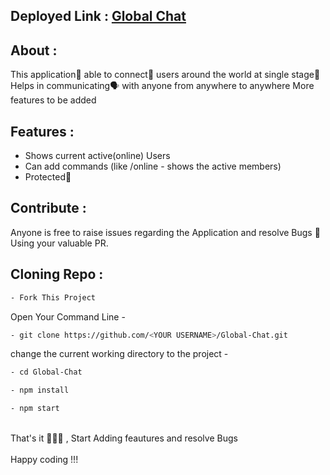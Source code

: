 ## Deployed Link : <a href='https://saisumanthkumar.github.io/Global-Chat/'>Global Chat</a>

## About :
This application📱 able to connect🔗 users around the world at single stage🤩
Helps in communicating🗣️ with anyone from anywhere to anywhere
More features to be added

## Features :
- Shows current active(online) Users
- Can add commands (like /online - shows the active members)
- Protected🔐

## Contribute :

Anyone is free to raise issues regarding the Application and resolve Bugs 🐛 Using your valuable PR.

## Cloning Repo :

```bash 
- Fork This Project
```
Open Your Command Line - 
```bash 
- git clone https://github.com/<YOUR USERNAME>/Global-Chat.git
```
change the current working directory to the project - 
```bash
- cd Global-Chat
```
```bash
- npm install
```
```bash
- npm start
```
<br>
That's it 🥳🥳🥳 , Start Adding feautures and resolve Bugs
<br>
<br>
Happy coding !!!
